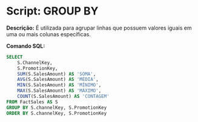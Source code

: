 # Script: GROUP BY

**Descrição:** É utilizada para agrupar linhas que possuem valores iguais em uma ou mais colunas específicas.

**Comando SQL:**
```SQL
SELECT
	S.ChannelKey,
	S.PromotionKey,
	SUM(S.SalesAmount) AS 'SOMA',
	AVG(S.SalesAmount) AS 'MÉDIA',
	MIN(S.SalesAmount) AS 'MÍNIMO',
	MAX(S.SalesAmount) AS 'MÁXIMO',
	COUNT(S.SalesAmount) AS 'CONTAGEM'
FROM FactSales AS S
GROUP BY S.channelKey, S.PromotionKey
ORDER BY S.channelKey, S.PromotionKey
